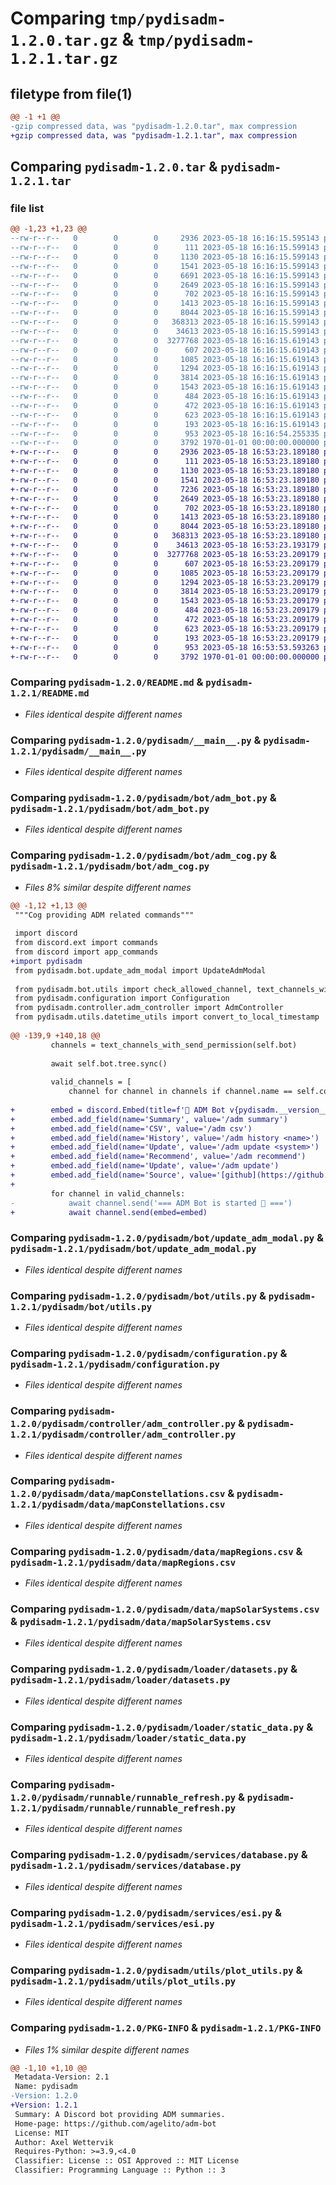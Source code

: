 # Comparing `tmp/pydisadm-1.2.0.tar.gz` & `tmp/pydisadm-1.2.1.tar.gz`

## filetype from file(1)

```diff
@@ -1 +1 @@
-gzip compressed data, was "pydisadm-1.2.0.tar", max compression
+gzip compressed data, was "pydisadm-1.2.1.tar", max compression
```

## Comparing `pydisadm-1.2.0.tar` & `pydisadm-1.2.1.tar`

### file list

```diff
@@ -1,23 +1,23 @@
--rw-r--r--   0        0        0     2936 2023-05-18 16:16:15.595143 pydisadm-1.2.0/README.md
--rw-r--r--   0        0        0      111 2023-05-18 16:16:15.599143 pydisadm-1.2.0/pydisadm/__init__.py
--rw-r--r--   0        0        0     1130 2023-05-18 16:16:15.599143 pydisadm-1.2.0/pydisadm/__main__.py
--rw-r--r--   0        0        0     1541 2023-05-18 16:16:15.599143 pydisadm-1.2.0/pydisadm/bot/adm_bot.py
--rw-r--r--   0        0        0     6691 2023-05-18 16:16:15.599143 pydisadm-1.2.0/pydisadm/bot/adm_cog.py
--rw-r--r--   0        0        0     2649 2023-05-18 16:16:15.599143 pydisadm-1.2.0/pydisadm/bot/update_adm_modal.py
--rw-r--r--   0        0        0      702 2023-05-18 16:16:15.599143 pydisadm-1.2.0/pydisadm/bot/utils.py
--rw-r--r--   0        0        0     1413 2023-05-18 16:16:15.599143 pydisadm-1.2.0/pydisadm/configuration.py
--rw-r--r--   0        0        0     8044 2023-05-18 16:16:15.599143 pydisadm-1.2.0/pydisadm/controller/adm_controller.py
--rw-r--r--   0        0        0   368313 2023-05-18 16:16:15.599143 pydisadm-1.2.0/pydisadm/data/mapConstellations.csv
--rw-r--r--   0        0        0    34613 2023-05-18 16:16:15.599143 pydisadm-1.2.0/pydisadm/data/mapRegions.csv
--rw-r--r--   0        0        0  3277768 2023-05-18 16:16:15.619143 pydisadm-1.2.0/pydisadm/data/mapSolarSystems.csv
--rw-r--r--   0        0        0      607 2023-05-18 16:16:15.619143 pydisadm-1.2.0/pydisadm/loader/datasets.py
--rw-r--r--   0        0        0     1085 2023-05-18 16:16:15.619143 pydisadm-1.2.0/pydisadm/loader/static_data.py
--rw-r--r--   0        0        0     1294 2023-05-18 16:16:15.619143 pydisadm-1.2.0/pydisadm/runnable/runnable_refresh.py
--rw-r--r--   0        0        0     3814 2023-05-18 16:16:15.619143 pydisadm-1.2.0/pydisadm/services/database.py
--rw-r--r--   0        0        0     1543 2023-05-18 16:16:15.619143 pydisadm-1.2.0/pydisadm/services/esi.py
--rw-r--r--   0        0        0      484 2023-05-18 16:16:15.619143 pydisadm-1.2.0/pydisadm/utils/adm_utils.py
--rw-r--r--   0        0        0      472 2023-05-18 16:16:15.619143 pydisadm-1.2.0/pydisadm/utils/datetime_utils.py
--rw-r--r--   0        0        0      623 2023-05-18 16:16:15.619143 pydisadm-1.2.0/pydisadm/utils/plot_utils.py
--rw-r--r--   0        0        0      193 2023-05-18 16:16:15.619143 pydisadm-1.2.0/pydisadm/utils/thread_utils.py
--rw-r--r--   0        0        0      953 2023-05-18 16:16:54.255335 pydisadm-1.2.0/pyproject.toml
--rw-r--r--   0        0        0     3792 1970-01-01 00:00:00.000000 pydisadm-1.2.0/PKG-INFO
+-rw-r--r--   0        0        0     2936 2023-05-18 16:53:23.189180 pydisadm-1.2.1/README.md
+-rw-r--r--   0        0        0      111 2023-05-18 16:53:23.189180 pydisadm-1.2.1/pydisadm/__init__.py
+-rw-r--r--   0        0        0     1130 2023-05-18 16:53:23.189180 pydisadm-1.2.1/pydisadm/__main__.py
+-rw-r--r--   0        0        0     1541 2023-05-18 16:53:23.189180 pydisadm-1.2.1/pydisadm/bot/adm_bot.py
+-rw-r--r--   0        0        0     7236 2023-05-18 16:53:23.189180 pydisadm-1.2.1/pydisadm/bot/adm_cog.py
+-rw-r--r--   0        0        0     2649 2023-05-18 16:53:23.189180 pydisadm-1.2.1/pydisadm/bot/update_adm_modal.py
+-rw-r--r--   0        0        0      702 2023-05-18 16:53:23.189180 pydisadm-1.2.1/pydisadm/bot/utils.py
+-rw-r--r--   0        0        0     1413 2023-05-18 16:53:23.189180 pydisadm-1.2.1/pydisadm/configuration.py
+-rw-r--r--   0        0        0     8044 2023-05-18 16:53:23.189180 pydisadm-1.2.1/pydisadm/controller/adm_controller.py
+-rw-r--r--   0        0        0   368313 2023-05-18 16:53:23.189180 pydisadm-1.2.1/pydisadm/data/mapConstellations.csv
+-rw-r--r--   0        0        0    34613 2023-05-18 16:53:23.193179 pydisadm-1.2.1/pydisadm/data/mapRegions.csv
+-rw-r--r--   0        0        0  3277768 2023-05-18 16:53:23.209179 pydisadm-1.2.1/pydisadm/data/mapSolarSystems.csv
+-rw-r--r--   0        0        0      607 2023-05-18 16:53:23.209179 pydisadm-1.2.1/pydisadm/loader/datasets.py
+-rw-r--r--   0        0        0     1085 2023-05-18 16:53:23.209179 pydisadm-1.2.1/pydisadm/loader/static_data.py
+-rw-r--r--   0        0        0     1294 2023-05-18 16:53:23.209179 pydisadm-1.2.1/pydisadm/runnable/runnable_refresh.py
+-rw-r--r--   0        0        0     3814 2023-05-18 16:53:23.209179 pydisadm-1.2.1/pydisadm/services/database.py
+-rw-r--r--   0        0        0     1543 2023-05-18 16:53:23.209179 pydisadm-1.2.1/pydisadm/services/esi.py
+-rw-r--r--   0        0        0      484 2023-05-18 16:53:23.209179 pydisadm-1.2.1/pydisadm/utils/adm_utils.py
+-rw-r--r--   0        0        0      472 2023-05-18 16:53:23.209179 pydisadm-1.2.1/pydisadm/utils/datetime_utils.py
+-rw-r--r--   0        0        0      623 2023-05-18 16:53:23.209179 pydisadm-1.2.1/pydisadm/utils/plot_utils.py
+-rw-r--r--   0        0        0      193 2023-05-18 16:53:23.209179 pydisadm-1.2.1/pydisadm/utils/thread_utils.py
+-rw-r--r--   0        0        0      953 2023-05-18 16:53:53.593263 pydisadm-1.2.1/pyproject.toml
+-rw-r--r--   0        0        0     3792 1970-01-01 00:00:00.000000 pydisadm-1.2.1/PKG-INFO
```

### Comparing `pydisadm-1.2.0/README.md` & `pydisadm-1.2.1/README.md`

 * *Files identical despite different names*

### Comparing `pydisadm-1.2.0/pydisadm/__main__.py` & `pydisadm-1.2.1/pydisadm/__main__.py`

 * *Files identical despite different names*

### Comparing `pydisadm-1.2.0/pydisadm/bot/adm_bot.py` & `pydisadm-1.2.1/pydisadm/bot/adm_bot.py`

 * *Files identical despite different names*

### Comparing `pydisadm-1.2.0/pydisadm/bot/adm_cog.py` & `pydisadm-1.2.1/pydisadm/bot/adm_cog.py`

 * *Files 8% similar despite different names*

```diff
@@ -1,12 +1,13 @@
 """Cog providing ADM related commands"""
 
 import discord
 from discord.ext import commands
 from discord import app_commands
+import pydisadm
 from pydisadm.bot.update_adm_modal import UpdateAdmModal
 
 from pydisadm.bot.utils import check_allowed_channel, text_channels_with_send_permission
 from pydisadm.configuration import Configuration
 from pydisadm.controller.adm_controller import AdmController
 from pydisadm.utils.datetime_utils import convert_to_local_timestamp
 
@@ -139,9 +140,18 @@
         channels = text_channels_with_send_permission(self.bot)
 
         await self.bot.tree.sync()
 
         valid_channels = [
             channel for channel in channels if channel.name == self.configuration.discord_channel]
 
+        embed = discord.Embed(title=f'🦀 ADM Bot v{pydisadm.__version__}')
+        embed.add_field(name='Summary', value='/adm summary')
+        embed.add_field(name='CSV', value='/adm csv')
+        embed.add_field(name='History', value='/adm history <name>')
+        embed.add_field(name='Update', value='/adm update <system>')
+        embed.add_field(name='Recommend', value='/adm recommend')
+        embed.add_field(name='Update', value='/adm update')
+        embed.add_field(name='Source', value='[github](https://github.com/agelito/adm-bot)')
+
         for channel in valid_channels:
-            await channel.send('=== ADM Bot is started 🦀 ===')
+            await channel.send(embed=embed)
```

### Comparing `pydisadm-1.2.0/pydisadm/bot/update_adm_modal.py` & `pydisadm-1.2.1/pydisadm/bot/update_adm_modal.py`

 * *Files identical despite different names*

### Comparing `pydisadm-1.2.0/pydisadm/bot/utils.py` & `pydisadm-1.2.1/pydisadm/bot/utils.py`

 * *Files identical despite different names*

### Comparing `pydisadm-1.2.0/pydisadm/configuration.py` & `pydisadm-1.2.1/pydisadm/configuration.py`

 * *Files identical despite different names*

### Comparing `pydisadm-1.2.0/pydisadm/controller/adm_controller.py` & `pydisadm-1.2.1/pydisadm/controller/adm_controller.py`

 * *Files identical despite different names*

### Comparing `pydisadm-1.2.0/pydisadm/data/mapConstellations.csv` & `pydisadm-1.2.1/pydisadm/data/mapConstellations.csv`

 * *Files identical despite different names*

### Comparing `pydisadm-1.2.0/pydisadm/data/mapRegions.csv` & `pydisadm-1.2.1/pydisadm/data/mapRegions.csv`

 * *Files identical despite different names*

### Comparing `pydisadm-1.2.0/pydisadm/data/mapSolarSystems.csv` & `pydisadm-1.2.1/pydisadm/data/mapSolarSystems.csv`

 * *Files identical despite different names*

### Comparing `pydisadm-1.2.0/pydisadm/loader/datasets.py` & `pydisadm-1.2.1/pydisadm/loader/datasets.py`

 * *Files identical despite different names*

### Comparing `pydisadm-1.2.0/pydisadm/loader/static_data.py` & `pydisadm-1.2.1/pydisadm/loader/static_data.py`

 * *Files identical despite different names*

### Comparing `pydisadm-1.2.0/pydisadm/runnable/runnable_refresh.py` & `pydisadm-1.2.1/pydisadm/runnable/runnable_refresh.py`

 * *Files identical despite different names*

### Comparing `pydisadm-1.2.0/pydisadm/services/database.py` & `pydisadm-1.2.1/pydisadm/services/database.py`

 * *Files identical despite different names*

### Comparing `pydisadm-1.2.0/pydisadm/services/esi.py` & `pydisadm-1.2.1/pydisadm/services/esi.py`

 * *Files identical despite different names*

### Comparing `pydisadm-1.2.0/pydisadm/utils/plot_utils.py` & `pydisadm-1.2.1/pydisadm/utils/plot_utils.py`

 * *Files identical despite different names*

### Comparing `pydisadm-1.2.0/PKG-INFO` & `pydisadm-1.2.1/PKG-INFO`

 * *Files 1% similar despite different names*

```diff
@@ -1,10 +1,10 @@
 Metadata-Version: 2.1
 Name: pydisadm
-Version: 1.2.0
+Version: 1.2.1
 Summary: A Discord bot providing ADM summaries.
 Home-page: https://github.com/agelito/adm-bot
 License: MIT
 Author: Axel Wettervik
 Requires-Python: >=3.9,<4.0
 Classifier: License :: OSI Approved :: MIT License
 Classifier: Programming Language :: Python :: 3
```

